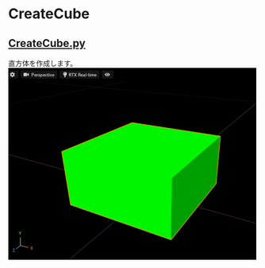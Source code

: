 # CreateCube

## [CreateCube.py](./CreateCube.py)    

直方体を作成します。     
![createCube.jpg](./images/createCube.jpg)    

